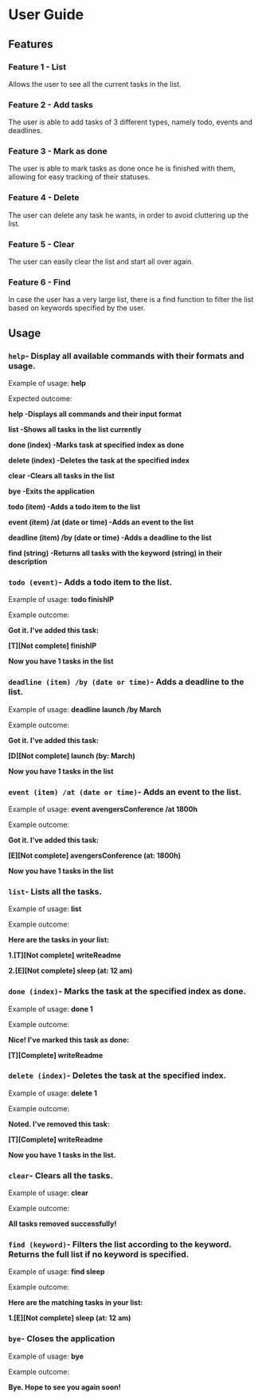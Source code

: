 # User Guide

## Features    

### Feature 1 - List

Allows the user to see all the current tasks in the list.

### Feature 2 - Add tasks

The user is able to add tasks of 3 different types, namely todo, events and deadlines.

### Feature 3 - Mark as done

The user is able to mark tasks as done once he is finished with them, allowing for easy tracking of their statuses.

### Feature 4 - Delete

The user can delete any task he wants, in order to avoid cluttering up the list.

### Feature 5 - Clear

The user can easily clear the list and start all over again.

### Feature 6 - Find

In case the user has a very large list, there is a find function to filter the list based on keywords specified by the user.


## Usage

### `help`- Display all available commands with their formats and usage.

Example of usage: **help**

Expected outcome:

**help
-Displays all commands and their input format**

**list
-Shows all tasks in the list currently**

**done (index)
-Marks task at specified index as done**

**delete (index)
-Deletes the task at the specified index**

**clear
-Clears all tasks in the list**

**bye
-Exits the application**

**todo (item)
-Adds a todo item to the list**

**event (item) /at (date or time)
-Adds an event to the list**

**deadline (item) /by (date or time)
-Adds a deadline to the list**

**find (string)
-Returns all tasks with the keyword (string) in their description**  


### `todo (event)`- Adds a todo item to the list.  

Example of usage: **todo finishIP**

Example outcome:

**Got it. I've added this task:**  

**[T][Not complete] finishIP** 

**Now you have 1 tasks in the list**

### `deadline (item) /by (date or time)`- Adds a deadline to the list.

Example of usage: **deadline launch /by March**

Example outcome:

**Got it. I've added this task:**  

**[D][Not complete] launch (by: March)** 

**Now you have 1 tasks in the list**

### `event (item) /at (date or time)`- Adds an event to the list.

Example of usage: **event avengersConference /at 1800h**

Example outcome:

**Got it. I've added this task:**  

**[E][Not complete] avengersConference (at: 1800h)** 

**Now you have 1 tasks in the list**

### `list`- Lists all the tasks.

Example of usage: **list**

Example outcome:

**Here are the tasks in your list:**

**1.[T][Not complete] writeReadme**

**2.[E][Not complete] sleep (at: 12 am)**  

### `done (index)`- Marks the task at the specified index as done.

Example of usage: **done 1**

Example outcome:

**Nice! I've marked this task as done:**  

**[T][Complete] writeReadme**

### `delete (index)`- Deletes the task at the specified index.

Example of usage: **delete 1**

Example outcome:

**Noted. I've removed this task:**  

**[T][Complete] writeReadme**  

**Now you have 1 tasks in the list.**

### `clear`- Clears all the tasks.

Example of usage: **clear**

Example outcome:

**All tasks removed successfully!**
 
### `find (keyword)`- Filters the list according to the keyword. Returns the full list if no keyword is specified.

Example of usage: **find sleep**

Example outcome:

**Here are the matching tasks in your list:**  

**1.[E][Not complete] sleep (at: 12 am)**

### `bye`- Closes the application

Example of usage: **bye**

Example outcome:

**Bye. Hope to see you again soon!**

